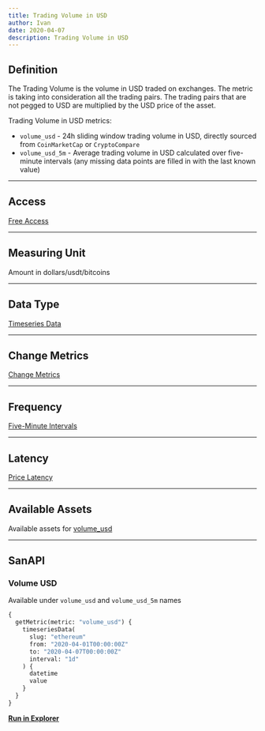 ```yaml
---
title: Trading Volume in USD
author: Ivan
date: 2020-04-07
description: Trading Volume in USD 
---
```


## Definition

The Trading Volume is the volume in USD traded on exchanges.
The metric is taking into consideration all the trading pairs. The trading pairs that
are not pegged to USD are multiplied by the USD price of the asset.

Trading Volume in USD metrics:
- `volume_usd` - 24h sliding window trading volume in USD, directly sourced from `CoinMarketCap` or `CryptoCompare`
- `volume_usd_5m` - Average trading volume in USD calculated over five-minute intervals (any missing 
data points are filled in with the last known value)

---

## Access

[Free Access](/metrics/details/access#free-access)

---

## Measuring Unit

Amount in dollars/usdt/bitcoins

---

## Data Type

[Timeseries Data](/metrics/details/data-type#timeseries-data)

---

## Change Metrics

[Change Metrics](/metrics/details/change_metrics)

---

## Frequency

[Five-Minute Intervals](/metrics/details/frequency#five-minute-frequency)

---

## Latency

[Price Latency](/metrics/details/latency#price-latency)

---

## Available Assets

Available assets for [volume_usd](https://api.santiment.net/graphiql?query=%7B%0A++getMetric%28metric%3A+%22volume_usd%22%29%7B%0A++++metadata%7B%0A++++++availableSlugs%0A++++%7D%0A++%7D%0A%7D)

---

## SanAPI

### Volume USD

Available under `volume_usd` and `volume_usd_5m` names

```graphql
{
  getMetric(metric: "volume_usd") {
    timeseriesData(
      slug: "ethereum"
      from: "2020-04-01T00:00:00Z"
      to: "2020-04-07T00:00:00Z"
      interval: "1d"
    ) {
      datetime
      value
    }
  }
}
```

[**Run in Explorer**](https://api.santiment.net/graphiql?query=%7B%0A++getMetric%28metric%3A+%22volume_usd%22%29+%7B%0A++++timeseriesData%28%0A++++++slug%3A+%22ethereum%22%0A++++++from%3A+%222020-04-01T00%3A00%3A00Z%22%0A++++++to%3A+%222020-04-07T00%3A00%3A00Z%22%0A++++++interval%3A+%221d%22%0A++++%29+%7B%0A++++++datetime%0A++++++value%0A++++%7D%0A++%7D%0A%7D)

